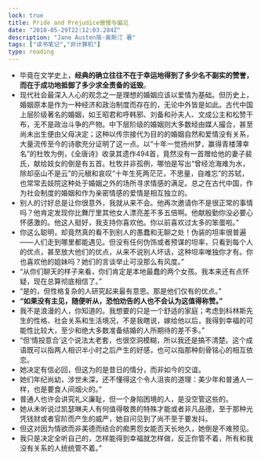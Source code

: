 ```yaml
---
lock: true
title: Pride and Prejudice傲慢与偏见
date: "2018-05-29T22:12:03.284Z"
description: "Jane Austen简·奥斯汀 著"
tags: ["读书笔记","非计算机"]
type: reading
---
```


* 毕竟在文学史上，**经典的确立往往不在于幸运地得到了多少名不副实的赞誉，而在于成功地抵御了多少求全责备的诋毁**。
* 现代社会最深入人心的观念之一是理想的婚姻应该以爱情为基础。但历史上，婚姻原本是作为一种经济和政治制度而存在的，无论中外皆是如此。古代中国上层阶级著名的婚姻，如王昭君和呼韩邪、刘备和孙夫人、文成公主和松赞干布，无不是政治斗争的产物。中下层阶级的婚姻则大多数经由媒人撮合，甚至尚未出生便由父母决定；这种以传宗接代为目的的婚姻自然和爱情没有关系，大量流传至今的诗歌充分证明了这一点。以“十年一觉扬州梦，赢得青楼薄幸名”的杜牧为例，《全唐诗》收录其遗作494首，竟然没有一首赠给他的妻子裴氏，献给妓女的倒是有五首。杜牧并非孤例，哪怕是写出“曾经沧海难为水，除却巫山不是云”的元稹和哀叹“十年生死两茫茫，不思量，自难忘”的苏轼，也常常去妓院这种处于婚姻之外的场所寻求情感的满足。总之在古代中国，作为社会制度的婚姻和作为亲密情感的爱情是相互独立的。
* 别人的讨好总是让你很意外，我就从来不会。他再次邀请你不是很正常的事情吗？他肯定发现你比舞厅里其他女人漂亮差不多五倍啊。他献殷勤你没必要心怀感激的。他这人挺好，我支持你喜欢他。你以前喜欢过太多的笨蛋啦。”
* 你这么聪明，却竟然真的看不到别人的愚蠢和无聊之处！伪装的坦率很普遍——人们走到哪里都能遇见。但没有任何伪饰或者预谋的坦率，只看到每个人的优点，甚至放大他们的优点，从来不说别人坏话，这种坦率唯独你才有。你也喜欢他的姐妹吗？她们的言谈举止可没那么有风度。”
* “从你们聊天的样子来看，你们肯定是本地最蠢的两个女孩。我本来还有点怀疑，现在总算彻底相信了。”
* “是的，但性格复杂的人研究起来最有意思。那是他们仅有的优点。”
* **“如果没有主见，随便听从，恐怕劝告的人也不会认为这值得称赞。”**
* 我不是浪漫的人，你知道的。我想要的只是一个舒适的家庭；考虑到科林斯先生的性格、社会关系和生活境况，不是我瞎说，嫁给他以后，我得到幸福的可能性比较大，至少和绝大多数准备结婚的人所期待的差不多。”
* “但‘情投意合’这个说法太老套，也很空洞模糊，所以我还是搞不清楚。这个成语既可以指两人相识半小时之后产生的好感，也可以指那种刻骨铭心的相互依恋。
* 她决定有信必回，但这为的是昔日的情分，而非如今的交谊。
* 她们年纪尚幼，涉世未深，还不懂得这个令人沮丧的道理：美少年和普通人一样，也是要食人间烟火的。”
* 普通人也许会讲究礼义廉耻，但一个身陷困境的人，是没空管这些的。
* 她从未听说过凯瑟琳夫人有何值得敬畏的特殊才能或者非凡品德，至于那种光凭钱财或者官阶而产生的威严，她自问见到了尚不至于要发抖。
* 但这对因为情欲而非美德而结合的痴男怨女能否天长地久，她倒是不难预见。
* 我只是决定全听自己的，怎样能得到幸福就怎样做，反正你管不着，所有和我没有关系的人统统管不着。”
